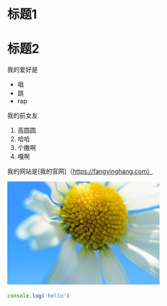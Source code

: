 # 标题1
#  标题2

我的爱好是

* 唱
* 跳
* rap

我的前女友

1. 高圆圆
2. 哈哈
3. 个撒啊
4. 嘎啊

我的网站是[我的官网]（https://fangyinghang.com）

![一张图片](1566457634.jpg)

```javascript
console.log('hello')
```